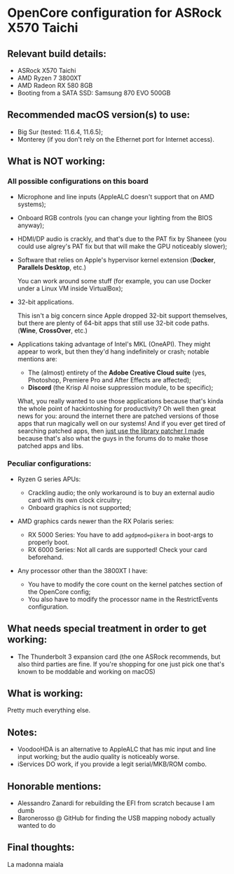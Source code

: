 # OpenCore configuration for ASRock X570 Taichi

## Relevant build details:

- ASRock X570 Taichi
- AMD Ryzen 7 3800XT
- AMD Radeon RX 580 8GB
- Booting from a SATA SSD: Samsung 870 EVO 500GB

## Recommended macOS version(s) to use:
- Big Sur (tested: 11.6.4, 11.6.5);
- Monterey (if you don't rely on the Ethernet port for Internet access).

## What is NOT working:

### All possible configurations on this board
- Microphone and line inputs (AppleALC doesn't support that on AMD systems);

- Onboard RGB controls (you can change your lighting from the BIOS anyway);

- HDMI/DP audio is crackly, and that's due to the PAT fix by Shaneee (you could use algrey's PAT fix but that will make the GPU noticeably slower);

- Software that relies on Apple's hypervisor kernel extension (**Docker**, **Parallels Desktop**, etc.)

  You can work around some stuff (for example, you can use Docker under a Linux VM inside VirtualBox);

- 32-bit applications.

  This isn't a big concern since Apple dropped 32-bit support themselves, but there are plenty of 64-bit apps that still use 32-bit code paths.
  (**Wine**, **CrossOver**, etc.)

- Applications taking advantage of Intel's MKL (OneAPI).
  They might appear to work, but then they'd hang indefinitely or crash; notable mentions are:
  
  - The (almost) entirety of the **Adobe Creative Cloud suite** (yes, Photoshop, Premiere Pro and After Effects are affected);
  - **Discord** (the Krisp AI noise suppression module, to be specific);
  
  What, you really wanted to use those applications because that's kinda the whole point of hackintoshing for productivity?
  Oh well then great news for you: around the internet there are patched versions of those apps that run magically well on our systems!
  And if you ever get tired of searching patched apps, then [just use the library patcher I made](https://github.com/NyaomiDEV/AMDFriend)
  because that's also what the guys in the forums do to make those patched apps and libs.

### Peculiar configurations:
- Ryzen G series APUs:
  - Crackling audio; the only workaround is to buy an external audio card with its own clock circuitry;
  - Onboard graphics is not supported;

- AMD graphics cards newer than the RX Polaris series:
  - RX 5000 Series: You have to add `agdpmod=pikera` in boot-args to properly boot.
  - RX 6000 Series: Not all cards are supported! Check your card beforehand.

- Any processor other than the 3800XT I have:
  - You have to modify the core count on the kernel patches section of the OpenCore config;
  - You also have to modify the processor name in the RestrictEvents configuration.

## What needs special treatment in order to get working:

- The Thunderbolt 3 expansion card
  (the one ASRock recommends, but also third parties are fine.
  If you're shopping for one just pick one that's known to be moddable and working on macOS)

## What is working:

Pretty much everything else.

## Notes:

- VoodooHDA is an alternative to AppleALC that has mic input and line input working; but the audio quality is noticeably worse.
- iServices DO work, if you provide a legit serial/MKB/ROM combo.

## Honorable mentions:

- Alessandro Zanardi for rebuilding the EFI from scratch because I am dumb
- Baronerosso @ GitHub for finding the USB mapping nobody actually wanted to do

## Final thoughts:

La madonna maiala
